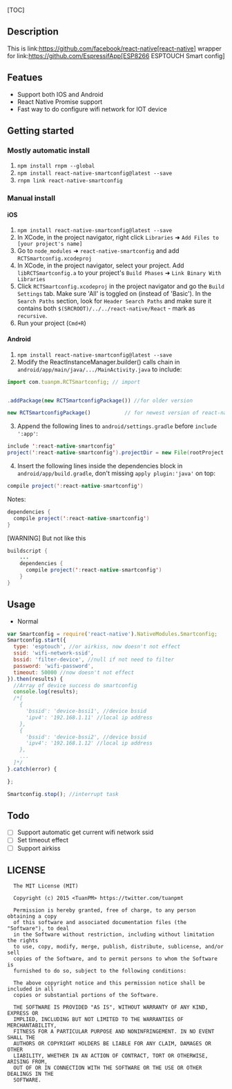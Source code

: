 [TOC]

## Description

This is link:https://github.com/facebook/react-native[react-native] wrapper for link:https://github.com/EspressifApp[ESP8266 ESPTOUCH Smart config]

## Featues
* Support both IOS and Android
* React Native Promise support
* Fast way to do configure wifi network for IOT device

## Getting started
### Mostly automatic install
1. `npm install rnpm --global`
2. `npm install react-native-smartconfig@latest --save`
3. `rnpm link react-native-smartconfig`

### Manual install
#### iOS
1. `npm install react-native-smartconfig@latest --save`
2. In XCode, in the project navigator, right click `Libraries` ➜ `Add Files to [your project's name]`
3. Go to `node_modules` ➜ `react-native-smartconfig` and add `RCTSmartconfig.xcodeproj`
4. In XCode, in the project navigator, select your project. Add `libRCTSmartconfig.a` to your project's `Build Phases` ➜ `Link Binary With Libraries`
5. Click `RCTSmartconfig.xcodeproj` in the project navigator and go the `Build Settings` tab. Make sure 'All' is toggled on (instead of 'Basic'). In the `Search Paths` section, look for `Header Search Paths` and make sure it contains both `$(SRCROOT)/../../react-native/React` - mark  as `recursive`.
5. Run your project (`Cmd+R`)


#### Android

1. `npm install react-native-smartconfig@latest --save`
2.  Modify the ReactInstanceManager.builder() calls chain in `android/app/main/java/.../MainActivity.java` to include:

```javascript
import com.tuanpm.RCTSmartconfig; // import


.addPackage(new RCTSmartconfigPackage()) //for older version

new RCTSmartconfigPackage()           // for newest version of react-native
```

3. Append the following lines to `android/settings.gradle` before `include ':app'`:

```java
include ':react-native-smartconfig'
project(':react-native-smartconfig').projectDir = new File(rootProject.projectDir, 	'../node_modules/react-native-smartconfig/android')
```

4. Insert the following lines inside the dependencies block in `android/app/build.gradle`, don't missing `apply plugin:'java'` on top:

```java
compile project(':react-native-smartconfig')
```

Notes:

```java
dependencies {
  compile project(':react-native-smartconfig')
}
```

[WARNING]
But not like this

```java
buildscript {
    ...
    dependencies {
      compile project(':react-native-smartconfig')
    }
}
```

## Usage

* Normal
```javascript
var Smartconfig = require('react-native').NativeModules.Smartconfig;
Smartconfig.start({
  type: 'esptouch', //or airkiss, now doesn't not effect
  ssid: 'wifi-network-ssid',
  bssid: 'filter-device', //null if not need to filter
  password: 'wifi-password',
  timeout: 50000 //now doesn't not effect
}).then(results) {
  //Array of device success do smartconfig
  console.log(results);
  /*[
    {
      'bssid': 'device-bssi1', //device bssid
      'ipv4': '192.168.1.11' //local ip address
    },
    {
      'bssid': 'device-bssi2', //device bssid
      'ipv4': '192.168.1.12' //local ip address
    },
    ...
  ]*/
}.catch(error) {

};

Smartconfig.stop(); //interrupt task
```

## Todo

* [ ] Support automatic get current wifi network ssid
* [ ] Set timeout effect
* [ ] Support airkiss

## LICENSE

```
  The MIT License (MIT)

  Copyright (c) 2015 <TuanPM> https://twitter.com/tuanpmt

  Permission is hereby granted, free of charge, to any person obtaining a copy
  of this software and associated documentation files (the "Software"), to deal
  in the Software without restriction, including without limitation the rights
  to use, copy, modify, merge, publish, distribute, sublicense, and/or sell
  copies of the Software, and to permit persons to whom the Software is
  furnished to do so, subject to the following conditions:

  The above copyright notice and this permission notice shall be included in all
  copies or substantial portions of the Software.

  THE SOFTWARE IS PROVIDED "AS IS", WITHOUT WARRANTY OF ANY KIND, EXPRESS OR
  IMPLIED, INCLUDING BUT NOT LIMITED TO THE WARRANTIES OF MERCHANTABILITY,
  FITNESS FOR A PARTICULAR PURPOSE AND NONINFRINGEMENT. IN NO EVENT SHALL THE
  AUTHORS OR COPYRIGHT HOLDERS BE LIABLE FOR ANY CLAIM, DAMAGES OR OTHER
  LIABILITY, WHETHER IN AN ACTION OF CONTRACT, TORT OR OTHERWISE, ARISING FROM,
  OUT OF OR IN CONNECTION WITH THE SOFTWARE OR THE USE OR OTHER DEALINGS IN THE
  SOFTWARE.
```
